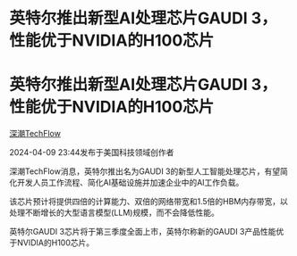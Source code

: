 # 英特尔推出新型AI处理芯片GAUDI 3，性能优于NVIDIA的H100芯片

# 英特尔推出新型AI处理芯片GAUDI 3，性能优于NVIDIA的H100芯片

[](https://news.qq.com/omn/author/8QIf3n5f7YEZujrc5wA%3D)

[深潮TechFlow](https://news.qq.com/omn/author/8QIf3n5f7YEZujrc5wA%3D)

2024-04-09 23:44发布于美国科技领域创作者

深潮TechFlow消息，英特尔推出名为GAUDI 3的新型人工智能处理芯片，有望简化开发人员工作流程、简化AI基础设施并加速企业中的AI工作负载。

该芯片预计将提供四倍的计算能力、双倍的网络带宽和1.5倍的HBM内存带宽，以处理不断增长的大型语言模型(LLM)规模，而不会降低性能。

英特尔GAUDI 3芯片将于第三季度全面上市，英特尔称新的GAUDI 3产品性能优于NVIDIA的H100芯片。

